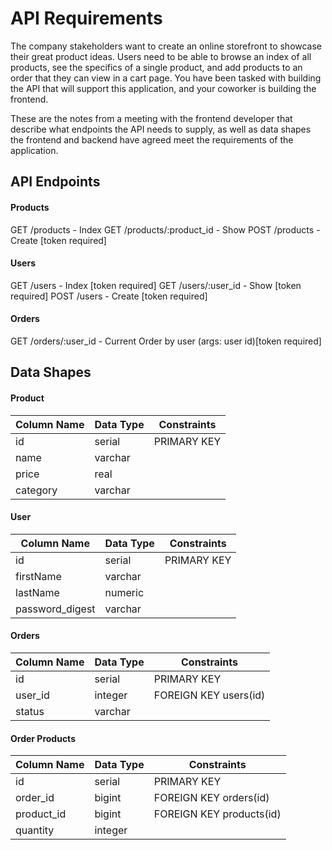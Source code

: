 # API Requirements
The company stakeholders want to create an online storefront to showcase their great product ideas. Users need to be able to browse an index of all products, see the specifics of a single product, and add products to an order that they can view in a cart page. You have been tasked with building the API that will support this application, and your coworker is building the frontend.

These are the notes from a meeting with the frontend developer that describe what endpoints the API needs to supply, as well as data shapes the frontend and backend have agreed meet the requirements of the application.

## API Endpoints
#### Products
GET /products - Index
GET /products/:product_id - Show
POST /products - Create [token required]

#### Users
GET /users - Index [token required]
GET /users/:user_id - Show [token required]
POST /users - Create [token required]

#### Orders
GET /orders/:user_id - Current Order by user (args: user id)[token required]

## Data Shapes
#### Product
| Column Name | Data Type | Constraints |
| ----------- | --------- | ----------- |
| id          | serial    | PRIMARY KEY |
| name        | varchar   |             |
| price       | real      |             |
| category    | varchar   |             |

#### User
| Column Name    | Data Type | Constraints |
| -------------- | --------- | ----------- |
| id             | serial    | PRIMARY KEY |
| firstName      | varchar   |             |
| lastName       | numeric   |             |
| password_digest| varchar   |             |

#### Orders
| Column Name | Data Type | Constraints           |
| ----------- | --------- | --------------------- |
| id          | serial    | PRIMARY KEY           |
| user_id     | integer   | FOREIGN KEY users(id) |
| status      | varchar   |                       |

#### Order Products
| Column Name | Data Type | Constraints              |
| ----------- | --------- | ------------------------ |
| id          | serial    | PRIMARY KEY              |
| order_id    | bigint    | FOREIGN KEY orders(id)   |
| product_id  | bigint    | FOREIGN KEY products(id) |
| quantity    | integer   |                          |